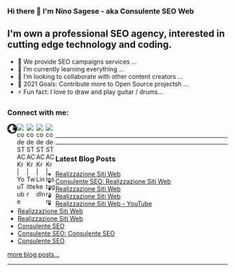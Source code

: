 ### Hi there 👋 I'm Nino Sagese - aka Consulente SEO Web

<!--
**consulente-seo-web/consulente-seo-web** is a ✨ _special_ ✨ repository because its `README.md` (this file) appears on your GitHub profile.

Here are some ideas to get you started:

- 🔭 We provide SEO campaigns services ...
- 🌱 I’m currently learning everything ...
- 👯 I’m looking to collaborate with other content creators ...
- 🤔 2021 Goals: Contribute more to Open Source projectsh ...
-- ⚡ Fun fact: I love to draw and play guitar / drums...
-->




## I'm own a professional SEO agency, interested in cutting edge technology and coding.

- 🔭 We provide SEO campaigns services ...
- 🌱 I’m currently learning everything ...
- 👯 I’m looking to collaborate with other content creators ...
- 🤔 2021 Goals: Contribute more to Open Source projectsh ...
- ⚡ Fun fact: I love to draw and play guitar / drums...

### Connect with me:

[<img align="left" alt="codeSTACKr.com" width="22px" src="https://raw.githubusercontent.com/iconic/open-iconic/master/svg/globe.svg" />][website]
[<img align="left" alt="codeSTACKr | YouTube" width="22px" src="https://cdn.jsdelivr.net/npm/simple-icons@v3/icons/youtube.svg" />][youtube]
[<img align="left" alt="codeSTACKr | Twitter" width="22px" src="https://cdn.jsdelivr.net/npm/simple-icons@v3/icons/twitter.svg" />][twitter]
[<img align="left" alt="codeSTACKr | LinkedIn" width="22px" src="https://cdn.jsdelivr.net/npm/simple-icons@v3/icons/facebook.svg" />][facebook]
[<img align="left" alt="codeSTACKr | Instagram" width="22px" src="https://cdn.jsdelivr.net/npm/simple-icons@v3/icons/pinterest.svg" />][pinterest]

<br />

---

---

### Latest Blog Posts

<!-- BLOG-POST-LIST:START -->
- [Realizzazione Siti Web](https://consulenteseoweb.wordpress.com/2021/03/24/realizzazione-siti-web/)
- [Consulente SEO: Realizzazione Siti Web](https://consulenteseoweb.blogspot.com/2021/03/realizzazione-siti-web.html)
- [Realizzazione Siti Web](https://consulenteseoweb.tumblr.com/post/646550522700136449)
- [Realizzazione Siti Web](https://www.narro.co/article/fdb16fe0-e3a1-4268-9d45-3cd6c232fd52)
- [Realizzazione Siti Web - YouTube](https://www.youtube.com/watch?v=eGQi-haRR9E&feature=youtu.be)
- [Realizzazione Siti Web](https://www.youtube.com/watch?v=eGQi-haRR9E)
- [Realizzazione Siti Web](https://consulenteseoweb.blogspot.com/2021/03/realizzazione-siti-web.html)
- [Consulente SEO](https://consulenteseoweb.tumblr.com/post/646259858847547392)
- [Consulente SEO: Consulente SEO](https://consulenteseoweb.blogspot.com/2021/03/consulente-seo.html)
- [Consulente SEO](https://www.narro.co/article/7d2ff964-f7d7-4df8-91f4-3831418c1a90)
<!-- BLOG-POST-LIST:END -->

[more blog posts...](https://consulenteseoweb.blogspot.com)

---


[website]: https://www.michelemarchi.com
[twitter]: https://twitter.com/ConsulenteSEO1
[youtube]: https://www.youtube.com/channel/UCGAeN83y3CiSuNzuYe6GsoQ
[facebook]: https://www.facebook.com/Consulente-SEO-102834801873362
[pinterest]: https://www.pinterest.it/consulenteseoweb
